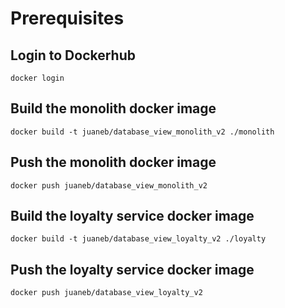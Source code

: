 # Prerequisites

## Login to Dockerhub
```
docker login
```


## Build the monolith docker image

```
docker build -t juaneb/database_view_monolith_v2 ./monolith
```
## Push the monolith docker image

```
docker push juaneb/database_view_monolith_v2
```


## Build the loyalty service docker image
```
docker build -t juaneb/database_view_loyalty_v2 ./loyalty
```


## Push the loyalty service docker image

```
docker push juaneb/database_view_loyalty_v2
```


